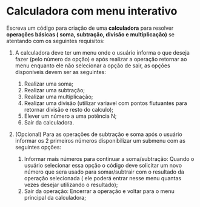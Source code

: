 # Calculadora com menu interativo

Escreva um código para criação de uma **calculadora** para resolver **operações básicas ( soma, subtração, divisão e multiplicação)** se atentando com os seguintes requisitos:

  1. A calculadora deve ter um menu onde o usuário informa o que deseja fazer (pelo número da opção) e após realizar a operação retornar ao menu enquanto ele não selecionar a opção de sair, as opções disponíveis devem ser as seguintes:
     1. Realizar uma soma;
     2. Realizar uma subtração;
     3. Realizar uma multiplicação;
     4. Realizar uma divisão (utilizar variavel com pontos flutuantes para retornar divisão e resto do calculo);
     5. Elever um número a uma potência N;
     6. Sair da calculadora.

  2. (Opcional) Para as operações de subtração e soma após o usuário informar os 2 primeiros números disponibilizar um submenu com as seguintes opções:
     1. Informar mais números para continuar a soma/subtração:
        Quando o usuário selecionar essa opção o código deve solicitar um novo número que sera usado para somar/subtrair com o resultado da operação selecionada ( ele poderá entrar nesse menu quantas vezes desejar utilizando o resultado);
     2. Sair da operação: Encerrar a operação e voltar para o menu principal da calculadora;
